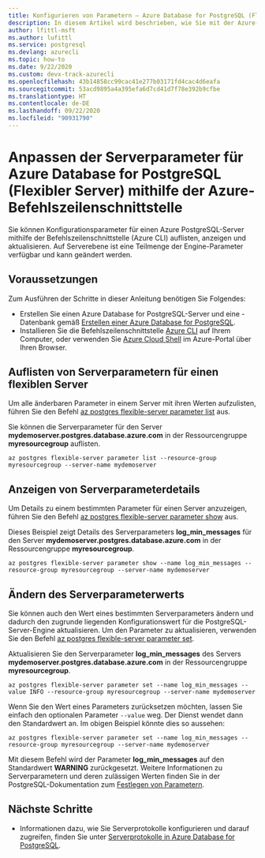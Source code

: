 ```yaml
---
title: Konfigurieren von Parametern – Azure Database for PostgreSQL (Flexibler Server)
description: In diesem Artikel wird beschrieben, wie Sie mit der Azure-Befehlszeilenschnittstelle die Postgres-Parameter in Azure Database for PostgreSQL (Flexibler Server) konfigurieren.
author: lfittl-msft
ms.author: lufittl
ms.service: postgresql
ms.devlang: azurecli
ms.topic: how-to
ms.date: 9/22/2020
ms.custom: devx-track-azurecli
ms.openlocfilehash: 43b14858cc99cac41e277b03171fd4cac4d6eafa
ms.sourcegitcommit: 53acd9895a4a395efa6d7cd41d7f78e392b9cfbe
ms.translationtype: HT
ms.contentlocale: de-DE
ms.lasthandoff: 09/22/2020
ms.locfileid: "90931790"
---
```

# <a name="customize-server-parameters-for-azure-database-for-postgresql---flexible-server-using-azure-cli"></a>Anpassen der Serverparameter für Azure Database for PostgreSQL (Flexibler Server) mithilfe der Azure-Befehlszeilenschnittstelle

Sie können Konfigurationsparameter für einen Azure PostgreSQL-Server mithilfe der Befehlszeilenschnittstelle (Azure CLI) auflisten, anzeigen und aktualisieren. Auf Serverebene ist eine Teilmenge der Engine-Parameter verfügbar und kann geändert werden. 

## <a name="prerequisites"></a>Voraussetzungen

Zum Ausführen der Schritte in dieser Anleitung benötigen Sie Folgendes:
- Erstellen Sie einen Azure Database for PostgreSQL-Server und eine -Datenbank gemäß [Erstellen einer Azure Database for PostgreSQL](quickstart-create-server-cli.md).
- Installieren Sie die Befehlszeilenschnittstelle [Azure CLI](/cli/azure/install-azure-cli) auf Ihrem Computer, oder verwenden Sie [Azure Cloud Shell](../../cloud-shell/overview.md) im Azure-Portal über Ihren Browser.

## <a name="list-server-parameters-for-a-flexible-server"></a>Auflisten von Serverparametern für einen flexiblen Server

Um alle änderbaren Parameter in einem Server mit ihren Werten aufzulisten, führen Sie den Befehl [az postgres flexible-server parameter list](/cli/azure/postgres/flexible-server/parameter) aus.

Sie können die Serverparameter für den Server **mydemoserver.postgres.database.azure.com** in der Ressourcengruppe **myresourcegroup** auflisten.

```azurecli-interactive
az postgres flexible-server parameter list --resource-group myresourcegroup --server-name mydemoserver
```

## <a name="show-server-parameter-details"></a>Anzeigen von Serverparameterdetails

Um Details zu einem bestimmten Parameter für einen Server anzuzeigen, führen Sie den Befehl [az postgres flexible-server parameter show](/cli/azure/postgres/flexible-server/parameter) aus.

Dieses Beispiel zeigt Details des Serverparameters **log\_min\_messages** für den Server **mydemoserver.postgres.database.azure.com** in der Ressourcengruppe **myresourcegroup**.

```azurecli-interactive
az postgres flexible-server parameter show --name log_min_messages --resource-group myresourcegroup --server-name mydemoserver
```

## <a name="modify-server-parameter-value"></a>Ändern des Serverparameterwerts

Sie können auch den Wert eines bestimmten Serverparameters ändern und dadurch den zugrunde liegenden Konfigurationswert für die PostgreSQL-Server-Engine aktualisieren. Um den Parameter zu aktualisieren, verwenden Sie den Befehl [az postgres flexible-server parameter set](/cli/azure/postgres/flexible-server/parameter). 

Aktualisieren Sie den Serverparameter **log\_min\_messages** des Servers **mydemoserver.postgres.database.azure.com** in der Ressourcengruppe **myresourcegroup**.

```azurecli-interactive
az postgres flexible-server parameter set --name log_min_messages --value INFO --resource-group myresourcegroup --server-name mydemoserver
```

Wenn Sie den Wert eines Parameters zurücksetzen möchten, lassen Sie einfach den optionalen Parameter `--value` weg. Der Dienst wendet dann den Standardwert an. Im obigen Beispiel könnte dies so aussehen:

```azurecli-interactive
az postgres flexible-server parameter set --name log_min_messages --resource-group myresourcegroup --server-name mydemoserver
```

Mit diesem Befehl wird der Parameter **log\_min\_messages** auf den Standardwert **WARNING** zurückgesetzt. Weitere Informationen zu Serverparametern und deren zulässigen Werten finden Sie in der PostgreSQL-Dokumentation zum [Festlegen von Parametern](https://www.postgresql.org/docs/12/config-setting.html).

## <a name="next-steps"></a>Nächste Schritte

- Informationen dazu, wie Sie Serverprotokolle konfigurieren und darauf zugreifen, finden Sie unter [Serverprotokolle in Azure Database for PostgreSQL](concepts-logging.md).
